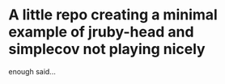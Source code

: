 # A little repo creating a minimal example of jruby-head and simplecov not playing nicely
enough said...
